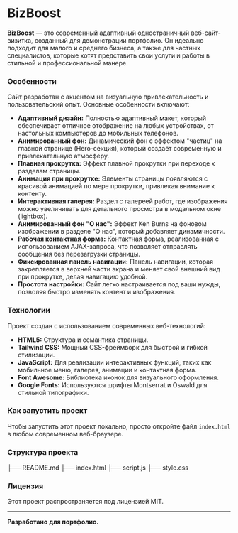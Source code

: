 # BizBoost
**BizBoost** — это современный адаптивный одностраничный веб-сайт-визитка, созданный для демонстрации портфолио. Он идеально подходит для малого и среднего бизнеса, а также для частных специалистов, которые хотят представить свои услуги и работы в стильной и профессиональной манере.

### Особенности

Сайт разработан с акцентом на визуальную привлекательность и пользовательский опыт. Основные особенности включают:

-   **Адаптивный дизайн:** Полностью адаптивный макет, который обеспечивает отличное отображение на любых устройствах, от настольных компьютеров до мобильных телефонов.
-   **Анимированный фон:** Динамический фон с эффектом "частиц" на главной странице (Hero-секция), который создаёт современную и привлекательную атмосферу.
-   **Плавная прокрутка:** Эффект плавной прокрутки при переходе к разделам страницы.
-   **Анимация при прокрутке:** Элементы страницы появляются с красивой анимацией по мере прокрутки, привлекая внимание к контенту.
-   **Интерактивная галерея:** Раздел с галереей работ, где изображения можно увеличивать для детального просмотра в модальном окне (lightbox).
-   **Анимированный фон "О нас":** Эффект Ken Burns на фоновом изображении в разделе "О нас", который добавляет динамичности.
-   **Рабочая контактная форма:** Контактная форма, реализованная с использованием AJAX-запроса, что позволяет отправлять сообщения без перезагрузки страницы.
-   **Фиксированная панель навигации:** Панель навигации, которая закрепляется в верхней части экрана и меняет свой внешний вид при прокрутке, делая навигацию удобной.
-   **Простота настройки:** Сайт легко настраивается под ваши нужды, позволяя быстро изменять контент и изображения.

### Технологии

Проект создан с использованием современных веб-технологий:

-   **HTML5:** Структура и семантика страницы.
-   **Tailwind CSS:** Мощный CSS-фреймворк для быстрой и гибкой стилизации.
-   **JavaScript:** Для реализации интерактивных функций, таких как мобильное меню, галерея, анимации и контактная форма.
-   **Font Awesome:** Библиотека иконок для визуального оформления.
-   **Google Fonts:** Используются шрифты Montserrat и Oswald для стильной типографики.

### Как запустить проект

Чтобы запустить этот проект локально, просто откройте файл `index.html` в любом современном веб-браузере.

### Структура проекта
├── README.md
├── index.html
├── script.js
├── style.css

### Лицензия

Этот проект распространяется под лицензией MIT.

---

**Разработано для портфолио.**
